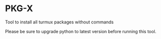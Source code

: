 # PKG-X
Tool to install all turmux packages without commands


Please be sure to upgrade python to latest version before running this tool.
